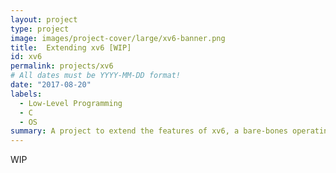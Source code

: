 ```yaml
---
layout: project
type: project
image: images/project-cover/large/xv6-banner.png
title:  Extending xv6 [WIP]
id: xv6
permalink: projects/xv6
# All dates must be YYYY-MM-DD format!
date: "2017-08-20"
labels:
  - Low-Level Programming
  - C
  - OS
summary: A project to extend the features of xv6, a bare-bones operating system 
---
```


WIP